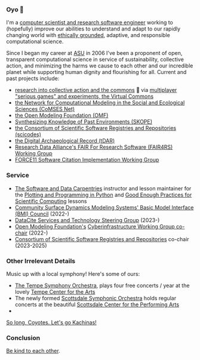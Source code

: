 ### Oyo 👋

I'm a [computer scientist and research software engineer](https://orcid.org/0000-0002-6523-6079) working to (hopefully) improve our abilities to understand and adapt to our rapidly changing world with [ethically grounded](https://issues.org/topic/ethics/), adaptive, and responsible computational science.

Since I began my career at [ASU](https://scas.asu.edu) in 2006 I've been a proponent of open, transparent computational science in service of sustainability, collective action, and minimizing the harms we cause to each other and our incredible planet while supporting human dignity and flourishing for all. Current and past projects include:

- [research into collective action and the commons](https://iasc-commons.org/) 🤲 via [multiplayer "serious games" and experiments, the Virtual Commons](https://github.com/virtualcommons/)
- [the Network for Computational Modeling in the Social and Ecological Sciences (CoMSES Net)](https://comses.net)
- [the Open Modeling Foundation (OMF)](https://openmodelingfoundation.org)
- [Synthesizing Knowledge of Past Environments (SKOPE)](https://www.openskope.org) 
- [the Consortium of Scientific Software Registries and Repositories (scicodes)](https://scicodes.net)
- [the Digital Archaeological Record (tDAR)](https://www.tdar.org)
- [Research Data Alliance's FAIR For Research Software (FAIR4RS) Working Group](https://www.rd-alliance.org/groups/fair-research-software-fair4rs-wg)
- [FORCE11 Software Citation Implementation Working Group](https://force11.org/groups/software-citation-implementation-working-group/)


### Service

- [The Software and Data Carpentries](https://carpentries.org) instructor and lesson maintainer for the [Plotting and Programming in Python](https://github.com/swcarpentry/python-novice-gapminder) and [Good Enough Practices for Scientific Computing](https://github.com/carpentries-lab/good-enough-practices) lessons
- [Community Surface Dynamics Modeling Systems' Basic Model Interface (BMI) Council](https://github.com/csdms/bmi) (2022-)
- [DataCite Services and Technology Steering Group](https://datacite.org/steering.html) (2023-)
- [Open Modeling Foundation's](https://openmodelingfoundation.org) [Cyberinfrastructure Working Group co-chair](https://www.openmodelingfoundation.org/governance/working-groups/#cyberinfrastructure-working-group) (2022-)
- [Consortium of Scientific Software Registries and Repositories](https://scicodes.net) co-chair (2023-2025)

### Other Irrelevant Details

Music up with a local symphony! Here's some of ours:

- [The Tempe Symphony Orchestra](https://www.tempecenterforthearts.com/events/resident-artists/tempe-symphony-orchestra), plays four free concerts / year at the lovely [Tempe Center for the Arts](https://www.tempecenterforthearts.com/)
- The newly formed [Scottsdale Symphonic Orchestra](https://scottsdalesymphonicorchestra.org/) holds regular concerts at the beautiful [Scottsdale Center for the Performing Arts](https://scottsdaleperformingarts.org/)
- 

[So long, Coyotes. Let's go Kachinas!](https://www.arizonakachinas.com/)

### Conclusion

[Be kind to each other](https://www.goodreads.com/quotes/1020029-hello-babies-welcome-to-earth-it-s-hot-in-the-summer).

<!--
**alee/alee** is a ✨ _special_ ✨ repository because its `README.md` (this file) appears on your GitHub profile.

Here are some ideas to get you started:

- 🔭 I’m currently working on ...
- 🌱 I’m currently learning ...
- 👯 I’m looking to collaborate on ...
- 🤔 I’m looking for help with ...
- 💬 Ask me about ...
- 📫 How to reach me: ...
- 😄 Pronouns: ...
- ⚡ Fun fact: ...
-->
